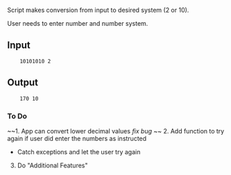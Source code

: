 Script makes conversion from input to desired system (2 or 10).

User needs to enter number and number system.


## Input
```
	10101010 2
```

## Output


```
	170 10
```

### To Do

~~1. App can convert lower decimal values *fix bug* ~~
2. Add function to try again if user did enter the numbers as instructed
 - Catch exceptions and let the user try again
3. Do "Additional Features"
